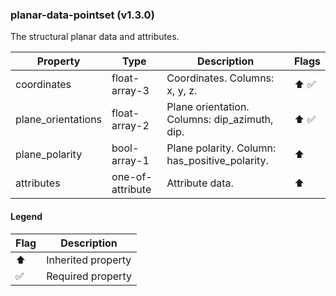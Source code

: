 ### planar-data-pointset (v1.3.0)
The structural planar data and attributes.

| Property | Type | Description | Flags |
|---|---|---|---|
| coordinates | float-array-3 | Coordinates. Columns: x, y, z. | ⬆️ ✅ |
| plane_orientations | float-array-2 | Plane orientation. Columns: dip_azimuth, dip. | ⬆️ ✅ |
| plane_polarity | bool-array-1 | Plane polarity. Column: has_positive_polarity. | ⬆️ |
| attributes | one-of-attribute | Attribute data. | ⬆️ |


#### Legend

| Flag | Description |
| --- | --- |
| ⬆️ | Inherited property |
| ✅ | Required property |

